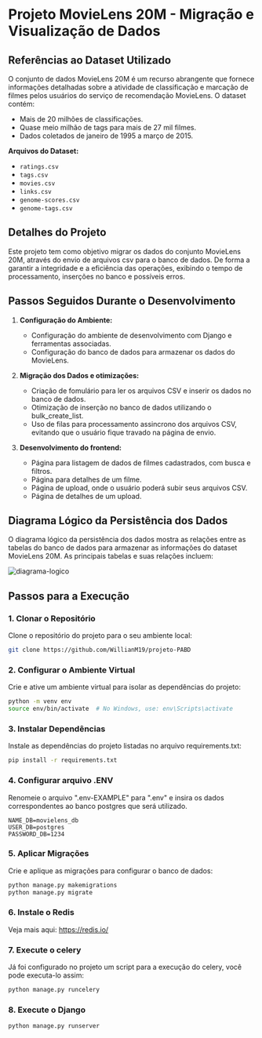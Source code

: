 # Projeto MovieLens 20M - Migração e Visualização de Dados

## Referências ao Dataset Utilizado

O conjunto de dados MovieLens 20M é um recurso abrangente que fornece informações detalhadas sobre a atividade de classificação e marcação de filmes pelos usuários do serviço de recomendação MovieLens. O dataset contém:

- Mais de 20 milhões de classificações.
- Quase meio milhão de tags para mais de 27 mil filmes.
- Dados coletados de janeiro de 1995 a março de 2015.

**Arquivos do Dataset:**
- `ratings.csv`
- `tags.csv`
- `movies.csv`
- `links.csv`
- `genome-scores.csv`
- `genome-tags.csv`


## Detalhes do Projeto

Este projeto tem como objetivo migrar os dados do conjunto MovieLens 20M, através do envio de arquivos csv para o banco de dados. De forma a garantir a integridade e a eficiência das operações, exibindo o tempo de processamento, inserções no banco e possíveis erros.

## Passos Seguidos Durante o Desenvolvimento

1. **Configuração do Ambiente:**
   - Configuração do ambiente de desenvolvimento com Django e ferramentas associadas.
   - Configuração do banco de dados para armazenar os dados do MovieLens.

2. **Migração dos Dados e otimizações:**
   - Criação de fomulário para ler os arquivos CSV e inserir os dados no banco de dados.
   - Otimização de inserção no banco de dados utilizando o bulk_create_list.
   - Uso de filas para processamento assincrono dos arquivos CSV, evitando que o usuário fique travado na página de envio.

3. **Desenvolvimento do frontend:**
   - Página para listagem de dados de filmes cadastrados, com busca e filtros.
   - Página para detalhes de um filme.
   - Página de upload, onde o usuário poderá subir seus arquivos CSV.
   - Página de detalhes de um upload.

## Diagrama Lógico da Persistência dos Dados

O diagrama lógico da persistência dos dados mostra as relações entre as tabelas do banco de dados para armazenar as informações do dataset MovieLens 20M. As principais tabelas e suas relações incluem:

![diagrama-logico](https://github.com/user-attachments/assets/ee41142f-fb86-4de8-a583-c0cf9bb8db30)

## Passos para a Execução

### 1. Clonar o Repositório

Clone o repositório do projeto para o seu ambiente local:

```bash
git clone https://github.com/WillianM19/projeto-PABD
```

### 2. Configurar o Ambiente Virtual

Crie e ative um ambiente virtual para isolar as dependências do projeto:

```bash
python -m venv env
source env/bin/activate  # No Windows, use: env\Scripts\activate
```

### 3. Instalar Dependências

Instale as dependências do projeto listadas no arquivo requirements.txt:

```bash
pip install -r requirements.txt
```

### 4. Configurar arquivo .ENV

Renomeie o arquivo ".env-EXAMPLE" para ".env" e insira os dados correspondentes ao banco postgres que será utilizado.

```env
NAME_DB=movielens_db
USER_DB=postgres
PASSWORD_DB=1234
```

### 5. Aplicar Migrações

Crie e aplique as migrações para configurar o banco de dados:

```bash
python manage.py makemigrations
python manage.py migrate
```

### 6. Instale o Redis

Veja mais aqui: https://redis.io/

### 7. Execute o celery

Já foi configurado no projeto um script para a execução do celery, você pode executa-lo assim:
```bash
python manage.py runcelery
```

### 8. Execute o Django

```bash
python manage.py runserver
```
